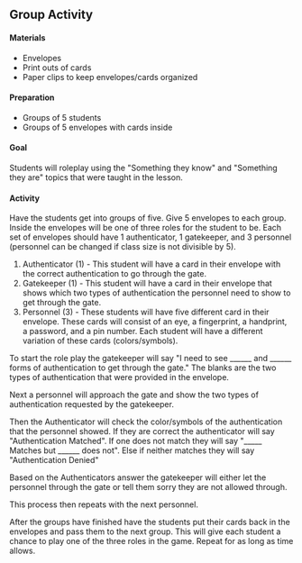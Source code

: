 ## Group Activity

#### Materials
* Envelopes
* Print outs of cards
* Paper clips to keep envelopes/cards organized

#### Preparation
* Groups of 5 students
* Groups of  5 envelopes with cards inside

#### Goal
Students will roleplay using the "Something they know" and "Something they are" topics that were taught in the lesson. 

#### Activity
Have the students get into groups of five. Give 5 envelopes to each group. Inside the envelopes will be one of three roles for the student to be. Each set of envelopes should have 1 authenticator, 1 gatekeeper, and 3 personnel (personnel can be changed if class size is not divisible by 5).

1. Authenticator (1) - This student will have a card in their envelope with the correct authentication to go through the gate. 
2. Gatekeeper (1) - This student will have a card in their envelope that shows which two types of authentication the personnel need to show to get through the gate. 
3. Personnel (3) - These students will have five different card in their envelope. These cards will consist of an eye, a fingerprint, a handprint, a password, and a pin number. Each student will have a different variation of these cards (colors/symbols). 

To start the role play the gatekeeper will say "I need to see ______ and ______ forms of authentication to get through the gate." The blanks are the two types of authentication that were provided in the envelope.

Next a personnel will approach the gate and show the two types of authentication requested by the gatekeeper. 

Then the Authenticator will check the color/symbols of the authentication that the personnel showed. If they are correct the authenticator will say "Authentication Matched". If one does not match they will say "_____ Matches but ______ does not". Else if neither matches they will say "Authentication Denied"

Based on the Authenticators answer the gatekeeper will either let the personnel through the gate or tell them sorry they are not allowed through.

This process then repeats with the next personnel. 

After the groups have finished have the students put their cards back in the envelopes  and pass them to the next group. This will give each student a chance to play one of the three roles in the game. Repeat for as long as time allows. 